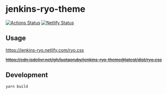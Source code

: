 # jenkins-ryo-theme

[![Actions Status](https://github.com/luotaoruby/jenkins-ryo-theme/workflows/test/badge.svg)](https://github.com/luotao/jenkins-ryo-theme/actions)
[![Netlify Status](https://api.netlify.com/api/v1/badges/3667998f-c611-4491-b08c-a8d6da36e22e/deploy-status)](https://app.netlify.com/sites/fervent-bell-cb0e7b/deploys)

## Usage

https://jenkins-ryo.netlify.com/ryo.css

<del>https://cdn.jsdelivr.net/gh/luotaoruby/jenkins-ryo-theme@latest/dist/ryo.css</del>

## Development

```
yarn build
```
